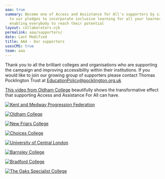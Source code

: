 ```yaml
---
aaa: true
summary: Become one of Access and Assistance for All's supporters by signing up
  to our pledges to incorporate inclusive learning for all your learners,
  enabling everybody to reach their potential
layout: collaborators.njk
permalink: aaa/supporters/
date: Last Modified
title: AAA - Our supporters
usesCMS: true
team: aaa
---
```

Thank you to all the brilliant colleges and organisations who are supporting the campaign and improving accessibility within their institutions.  If you would like to join our growing group of supporters please contact Thomas Pocklington Trust at EducationPolicy@pocklington.org.uk

[This video from Oldham College](https://www.youtube.com/watch?v=UBG4nK-ogqc) beautifully shows the transformative effect that supporting Access and Assistance For All can have.

[](https://www.youtube.com/watch?v=vZP1ubYtuhY&feature=youtu.be)[](https://www.youtube.com/watch?v=vZP1ubYtuhY&feature=youtu.be)

<a href="https://kmpf.org/" class="supporters__link"><img src="/aaaAssets/kmpf.png" alt="Kent and Medway Progression Federation"></a>

<a href="https://www.oldham.ac.uk/" class="supporters__link"><img src="/aaaAssets/oldham-college-logo.jpg" alt="Oldham College"></a>

<a href="https://www.newfriarscollege.org.uk/" class="supporters__link"><img src="/aaaAssets/nf2.jpg" alt="New Friars College"></a>

<a href="https://www.hee.nhs.uk/our-work/choices-college-supported-internships" class="supporters__link"><img src="/aaaAssets/choices_logo.png" alt="Choices College"></a>

<a href="https://www.ucl.ac.uk/" class="supporters__link"><img src="/aaaAssets/UCL_logo.png" alt="University of Central London"></a>

<a href="https://www.barnsley.ac.uk/" class="supporters__link"><img src="/aaaAssets/bc-logo-lb-no-strap.png" alt="Barnsley College"></a>

<a href="https://www.bradfordcollege.ac.uk/" class="supporters__link"><img src="/aaaAssets/bradford-college.jpg" alt="Bradford College"></a>

<a href="https://www.theoaks.ac.uk/" class="supporters__link"><img src="/aaaAssets/the-oaks-logo-block-pink.jpg" alt="The Oaks Specialist College"></a>

<a href="https://www.buckscollegegroup.ac.uk/" class="supporters__link"><img src="/aaaAssets/buckscollegegroup-logo-web.png" alt=""></a>

<a href="https://www.pocklington.org.uk/" class="supporters__link"><img src="/aaaAssets/TPT_logo.png" alt=""></a>

<a href="https://www.hopwood.ac.uk/" class="supporters__link"><img src="/aaaAssets/hopwood.jpg" alt=""></a>

<a href="https://rmt.org/glasshouse/" class="supporters__link"><img src="/aaaAssets/glasshouse.png" alt=""></a>

<a href="https://nasen.org.uk/" class="supporters__link"><img src="/aaaAssets/nasen.png" alt=""></a>

<a href="https://www.northamptoncollege.ac.uk/" class="supporters__link"><img src="/aaaAssets/northampton-college-logo.jpg" alt=""></a>

<a href="https://www.capel.ac.uk/" class="supporters__link"><img src="/aaaAssets/capel-manor.png" alt=""></a>

<a href="https://college.sense.org.uk/" class="supporters__link"><img src="/aaaAssets/sense_primary_without_strapline_rgb_png.png" alt=""></a>

<a href="https://www.midkent.ac.uk/" class="supporters__link"><img src="/aaaAssets/midkent-college.png" alt=""></a>

<a href="https://www.nottinghamcollege.ac.uk/" class="supporters__link"><img src="/aaaAssets/nottingham.png" alt=""></a>

<a href="https://shcg.ac.uk/" class="supporters__link"><img src="/aaaAssets/shcg.svg" alt=""></a>

<a href="https://www.gloscol.ac.uk/" class="supporters__link"><img src="/aaaAssets/gc.png" alt=""></a>

<a href="https://www.stpiers.org.uk/" class="supporters__link"><img src="/aaaAssets/st-piers.png" alt=""></a>
